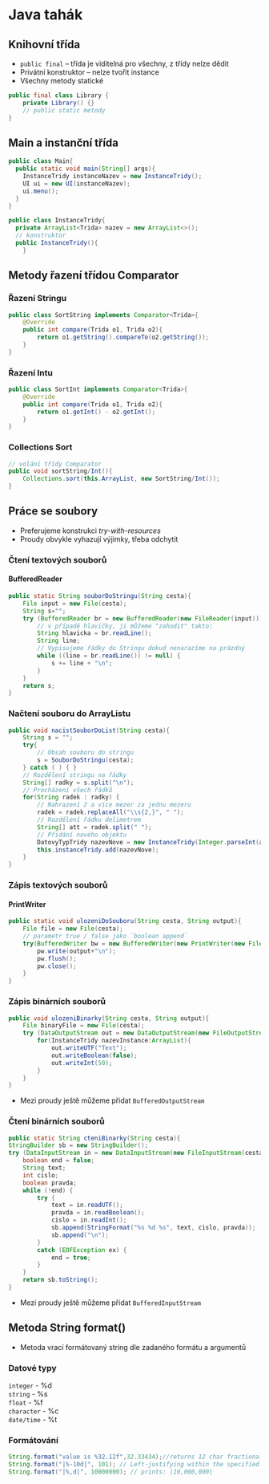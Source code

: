 # Java tahák

## Knihovní třída

* `public final` – třída je viditelná pro všechny, z třídy nelze dědit
* Privátní konstruktor – nelze tvořit instance
* Všechny metody statické

```java
public final class Library {
    private Library() {}
    // public static metody
}
```

## Main a instanční třída

```java
public class Main{
  public static void main(String[] args){
    InstanceTridy instanceNazev = new InstanceTridy();
    UI ui = new UI(instanceNazev);
    ui.menu();
  }
}
```

```java
public class InstanceTridy{
  private ArrayList<Trida> nazev = new ArrayList<>();
  // konstruktor
  public InstanceTridy(){
    }
```

## Metody řazení třídou Comparator
### Řazení Stringu
```java
public class SortString implements Comparator<Trida>{
    @Override
    public int compare(Trida o1, Trida o2){
        return o1.getString().compareTo(o2.getString());
    }
}
```
### Řazení Intu
```java
public class SortInt implements Comparator<Trida>{
    @Override
    public int compare(Trida o1, Trida o2){
        return o1.getInt() - o2.getInt();
    }
}
```
### Collections Sort
```java
// volání třídy Comparator
public void sortString/Int(){
    Collections.sort(this.ArrayList, new SortString/Int());
}
```

## Práce se soubory

* Preferujeme konstrukci _try-with-resources_
* Proudy obvykle vyhazují výjimky, třeba odchytit

### Čtení textových souborů

#### BufferedReader

```java
public static String souborDoStringu(String cesta){
    File input = new File(cesta);
    String s="";
    try (BufferedReader br = new BufferedReader(new FileReader(input))) {
        // v případě hlavičky, ji můžeme "zahodit" takto:
        String hlavicka = br.readLine();
        String line;
        // Vypisujeme řádky do Stringu dokud nenarazíme na prázdný
        while ((line = br.readLine()) != null) {
            s += line + "\n";
        }
    }
    return s;
}
```

### Načtení souboru do ArrayListu

```java
public void nacistSouborDoList(String cesta){
    String s = "";
    try{
        // Obsah souboru do stringu
        s = SouborDoStringu(cesta);
    } catch ( ) { }
    // Rozdělení stringu na řádky
    String[] radky = s.split("\n");
    // Procházení všech řádků
    for(String radek : radky) {
        // Nahrazení 2 a více mezer za jednu mezeru
        radek = radek.replaceAll("\\s{2,}", " ");
        // Rozdělení řádku delimetrem
        String[] att = radek.split(" ");
        // Přidání nového objektu
        DatovyTypTridy nazevNove = new InstanceTridy(Integer.parseInt(att[0]), att[1]);
        this.instanceTridy.add(nazevNove);
    }
}
```

### Zápis textových souborů

#### PrintWriter

```java
public static void ulozeniDoSouboru(String cesta, String output){
    File file = new File(cesta);
    // parametr true / false jako `boolean append`
    try(BufferedWriter bw = new BufferedWriter(new PrintWriter(new FileWriter(file, true/false))){
        pw.write(output+"\n");
        pw.flush();
        pw.close();
    }
}
```

### Zápis binárních souborů

```java
public void ulozeniBinarky(String cesta, String output){
    File binaryFile = new File(cesta);
    try (DataOutputStream out = new DataOutputStream(new FileOutputStream(binaryFile, true/false))) {
        for(InstanceTridy nazevInstance:ArrayList){
            out.writeUTF("Text");
            out.writeBoolean(false);
            out.writeInt(50);
        }
    }    
}
```

* Mezi proudy ještě můžeme přidat `BufferedOutputStream`

### Čtení binárních souborů

```java
public static String cteniBinarky(String cesta){
StringBuilder sb = new StringBuilder();
try (DataInputStream in = new DataInputStream(new FileInputStream(cesta))) {
    boolean end = false;
    String text;
    int cislo;
    boolean pravda;
    while (!end) {
        try {
            text = in.readUTF();
            pravda = in.readBoolean();
            cislo = in.readInt();
            sb.append(StringFormat("%s %d %s", text, cislo, pravda));
            sb.append("\n");
        }
        catch (EOFException ex) {
            end = true;
        }
    }
    return sb.toString();
}
```

* Mezi proudy ještě můžeme přidat `BufferedInputStream`

## Metoda String format()

* Metoda vrací formátovaný string dle zadaného formátu a argumentů

### Datové typy
`integer`   - %d <br/>
`string`    - %s <br/>
`float`     - %f <br/>
`character` - %c <br/>
`date/time` - %t

### Formátování
```java
String.format("value is %32.12f",32.33434);//returns 12 char fractional part filling with 0  
String.format("|%-10d|", 101); // Left-justifying within the specified width  
String.format("|%,d|", 10000000); // prints: |10,000,000|
```
